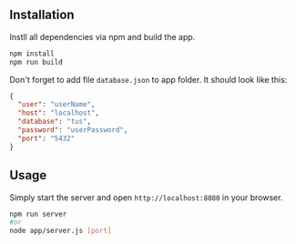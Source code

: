 ## Installation
Instll all dependencies via npm and build the app.
```bash
npm install
npm run build
```
Don't forget to add file `database.json` to app folder. It should look like this:
```json
{
  "user": "userName",
  "host": "localhost",
  "database": "tus",
  "password": "userPassword",
  "port": "5432"
}
```

## Usage
Simply start the server and open `http://localhost:8080` in your browser.
```bash
npm run server
#or
node app/server.js [port]
```
